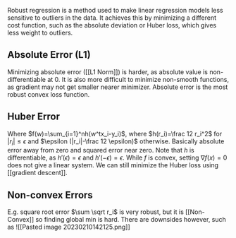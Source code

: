 Robust regression is a method used to make linear regression models less sensitive to outliers in the data. It achieves this by minimizing a different cost function, such as the absolute deviation or Huber loss, which gives less weight to outliers.
## Absolute Error (L1)
Minimizing absolute error ([[L1 Norm]]) is harder, as absolute value is non-differentiable at 0. It is also more difficult to minimize non-smooth functions, as gradient may not get smaller nearer minimizer. Absolute error is the most robust convex loss function. 
## Huber Error
Where $f(w)=\sum_{i=1}^nh(w^tx_i-y_i)$, where $h(r_i)=\frac 12 r_i^2$ for $|r_i| \le \epsilon$ and $\epsilon (|r_i|-\frac 12 \epsilon)$ otherwise. Basically absolute error away from zero and squared error near zero. Note that $h$ is differentiable, as  $h'(\epsilon)=\epsilon$ and $h'(-\epsilon)=\epsilon$. While $f$ is convex, setting $\nabla f(x)=0$ does not give a linear system. We can still minimize the Huber loss using [[gradient descent]]. 
## Non-convex Errors
E.g. square root error $\sum \sqrt r_i$ is very robust, but it is [[Non-Convex]] so finding global min is hard. 
There are downsides however, such as
![[Pasted image 20230210142125.png]]
